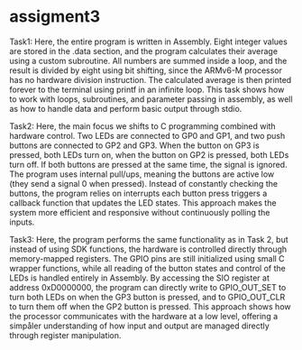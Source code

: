 # assigment3

Task1:
Here, the entire program is written in Assembly. Eight integer values are stored in the .data section, and the program calculates their average using a custom subroutine. All numbers are summed inside a loop, and the result is divided by eight using bit shifting, since the ARMv6-M processor has no hardware division instruction. The calculated average is then printed forever to the terminal using printf in an infinite loop. This task shows how to work with loops, subroutines, and parameter passing in assembly, as well as how to handle data and perform basic output through stdio.

Task2:
Here, the main focus we shifts to C programming combined with hardware control. Two LEDs are connected to GP0 and GP1, and two push buttons are connected to GP2 and GP3. When the button on GP3 is pressed, both LEDs turn on, when the button on GP2 is pressed, both LEDs turn off. If both buttons are pressed at the same time, the signal is ignored. The program uses internal pull/ups, meaning the buttons are active low (they send a signal 0 when pressed). Instead of constantly checking the buttons, the program relies on interrupts each button press triggers a callback function that updates the LED states. This approach makes the system more efficient and responsive without continuously polling the inputs.

Task3:
Here, the program performs the same functionality as in Task 2, but instead of using SDK functions, the hardware is controlled directly through memory-mapped registers. The GPIO pins are still initialized using small C wrapper functions, while all reading of the button states and control of the LEDs is handled entirely in Assembly. By accessing the SIO register at address 0xD0000000, the program can directly write to GPIO_OUT_SET to turn both LEDs on when the GP3 button is pressed, and to GPIO_OUT_CLR to turn them off when the GP2 button is pressed. This approach shows how the processor communicates with the hardware at a low level, offering a simpåler understanding of how input and output are managed directly through register manipulation.
